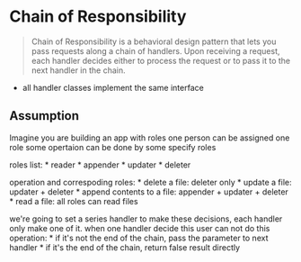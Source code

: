 # Chain of Responsibility

> Chain of Responsibility is a behavioral design pattern that lets you pass requests along a chain of handlers. Upon receiving a request, each handler decides either to process the request or to pass it to the next handler in the chain.

* all handler classes implement the same interface

## Assumption
Imagine you are building an app with roles
one person can be assigned one role
some opertaion can be done by some specify roles

roles list:
    * reader
    * appender
    * updater
    * deleter

operation and correspoding roles:
    * delete a file: deleter only
    * update a file: updater + deleter
    * append contents to a file: appender + updater + deleter
    * read a file: all roles can read files

we're going to set a series handler to make these decisions, each handler only make one of it. 
when one handler decide this user can not do this operation:
    * if it's not the end of the chain, pass the parameter to next handler
    * if it's the end of the chain, return false result directly
